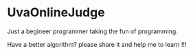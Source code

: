 # UvaOnlineJudge
Just a begineer programmer taking the fun of programming.

Have a better algorithm? please share it and help me to learn !!!
